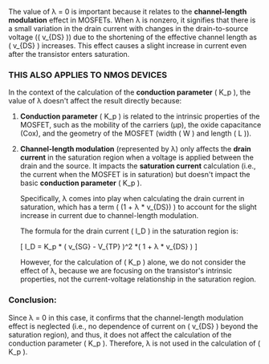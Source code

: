 The value of λ = 0 is important because it relates to the **channel-length modulation** effect in MOSFETs. When λ is nonzero, it signifies that there is a small variation in the drain current with changes in the drain-to-source voltage (\( v_{DS} \)) due to the shortening of the effective channel length as \( v_{DS} \) increases. This effect causes a slight increase in current even after the transistor enters saturation.

### THIS ALSO APPLIES TO NMOS DEVICES

In the context of the calculation of the **conduction parameter** \( K_p \), the value of λ doesn't affect the result directly because:

1. **Conduction parameter** \( K_p \) is related to the intrinsic properties of the MOSFET, such as the mobility of the carriers (μp), the oxide capacitance (Cox), and the geometry of the MOSFET (width \( W \) and length \( L \)).

2. **Channel-length modulation** (represented by λ) only affects the **drain current** in the saturation region when a voltage is applied between the drain and the source. It impacts the **saturation current** calculation (i.e., the current when the MOSFET is in saturation) but doesn't impact the basic **conduction parameter** \( K_p \).

   Specifically, λ comes into play when calculating the drain current in saturation, which has a term \( (1 + λ * v_{DS}) \) to account for the slight increase in current due to channel-length modulation.

   The formula for the drain current \( I_D \) in the saturation region is:

   \[
   I_D = K_p * ( v_{SG} - V_{TP} )^2 *( 1 + λ * v_{DS} )
   \]

   However, for the calculation of \( K_p \) alone, we do not consider the effect of λ, because we are focusing on the transistor's intrinsic properties, not the current-voltage relationship in the saturation region.

### Conclusion:
Since λ = 0 in this case, it confirms that the channel-length modulation effect is neglected (i.e., no dependence of current on \( v_{DS} \) beyond the saturation region), and thus, it does not affect the calculation of the conduction parameter \( K_p \). Therefore, λ  is not used in the calculation of \( K_p \).
